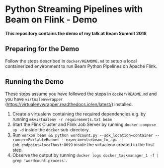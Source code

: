 # Python Streaming Pipelines with Beam on Flink - Demo 

**This repository contains the demo of my talk at Beam Summit 2018**

## Preparing for the Demo

Follow the steps described in `docker/REAMDME.md` to setup a local containerized environment to run Beam Python Pipelines on Apache Flink.

## Running the Demo

These steps assume you have followed the steps in `docker/README.md` and you have `virtualenvwrapper` (https://virtualenvwrapper.readthedocs.io/en/latest/) installed. 

1. Create a virtualenv containing the required dependencies e.g. by running `mkvirtualenv -r requirements.txt beam`
2. Start the Flink Cluster and Flink Job Server by running `docker-compose up -d` inside the `docker` sub-directory.
3. Run `workon beam && python wordcount.py --sdk_location=container --runner=PortableRunner --experiments=beam_fn_api --job_endpoint=localhost:8099` inside the virtualenv created in the first step.
4. Observe the output by running `docker logs docker_taskmanager_1 -f | grep 'wordcount.process'`.
